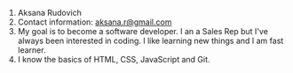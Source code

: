 1. Aksana Rudovich
2. Contact information: aksana.r@gmail.com
3. My goal is to become a software developer. I an a Sales Rep but I've always been interested in coding. I like learning new things and I am fast learner.
4. I know the basics of HTML, CSS, JavaScript and Git.

